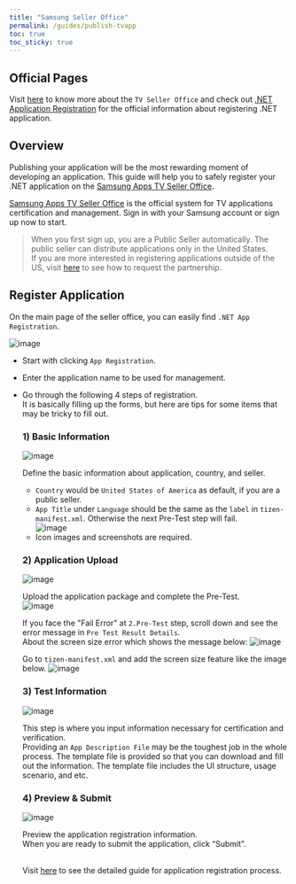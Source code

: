 ```yaml
---
title: "Samsung Seller Office"
permalink: /guides/publish-tvapp
toc: true
toc_sticky: true
---
```


## Official Pages
Visit [here](https://developer.samsung.com/tv/distribute/seller-office) to know more about the `TV Seller Office` and check out [.NET Application Registration](https://developer.samsung.com/tv/distribute/seller-office/applications/net-application-registration) for the official information about registering .NET application.

## Overview
Publishing your application will be the most rewarding moment of developing an application.
This guide will help you to safely register your .NET application on the [Samsung Apps TV Seller Office](http://seller.samsungapps.com/tv/).

[Samsung Apps TV Seller Office](http://seller.samsungapps.com/tv/) is the official system for TV applications certification and management. Sign in with your Samsung account or sign up now to start.

> When you first sign up, you are a Public Seller automatically. The public seller can distribute applications only in the United States. <br/> If you are more interested in registering applications outside of the US, visit [here](https://developer.samsung.com/tv/distribute/seller-office/membership/partnership-request/) to see how to request the partnership.

## Register Application
On the main page of the seller office, you can easily find `.NET App Registration`.

![image](https://user-images.githubusercontent.com/14328614/44450927-305de880-a62d-11e8-83e5-81fbd29874b6.png)

- Start with clicking `App Registration`.
- Enter the application name to be used for management.
- Go through the following 4 steps of registration. <br/>
  It is basically filling up the forms, but here are tips for some items that may be tricky to fill out. <br/>

  ### 1) Basic Information
  ![image](https://user-images.githubusercontent.com/14328614/44501291-a6af2900-a6c7-11e8-9e28-f833cb14182a.png)

  Define the basic information about application, country, and seller.
  - `Country` would be `United States of America` as default, if you are a public seller.
  - `App Title` under `Language` should be the same as the `label` in `tizen-manifest.xml`. Otherwise the next Pre-Test step will fail.<br/>
    ![image](https://user-images.githubusercontent.com/14328614/44458053-f3e7b800-a63f-11e8-85a7-ec124183d374.png)
  - Icon images and screenshots are required.

  ### 2) Application Upload
  ![image](https://user-images.githubusercontent.com/14328614/44501323-c5152480-a6c7-11e8-9529-8ac7472b8fbf.png)

  Upload the application package and complete the Pre-Test. <br/>
  ![image](https://user-images.githubusercontent.com/14328614/44505465-76be5080-a6dc-11e8-907b-bb2e773827eb.png)


  If you face the "Fail Error" at `2.Pre-Test` step, scroll down and see the error message in `Pre Test Result Details`.<br/>
  About the screen size error which shows the message below:
  ![image]({{site.url}}{{site.baseurl}}/assets/images/guides/screensize_error.png)

  Go to `tizen-manifest.xml` and add the screen size feature like the image below.
  ![image](https://user-images.githubusercontent.com/14328614/44458394-0adada00-a641-11e8-83b4-fbb415dfa4b1.png)

  ### 3) Test Information
  ![image](https://user-images.githubusercontent.com/14328614/44501506-6ac89380-a6c8-11e8-8231-e6aca95a5f93.png)

  This step is where you input information necessary for certification and verification. <br/>
  Providing an `App Description File` may be the toughest job in the whole process. The template file is provided so that you can download and fill out the information. The template file includes the UI structure, usage scenario, and etc. <br/>
  

  ### 4) Preview & Submit
  ![image](https://user-images.githubusercontent.com/14328614/44501554-af542f00-a6c8-11e8-85c5-160d4bd03aa4.png)

  Preview the application registration information.<br/>
  When you are ready to submit the application, click “Submit”.

  <br/>Visit [here](https://developer.samsung.com/tv/distribute/seller-office/applications/application-registration) to see the detailed guide for application registration process.
